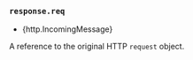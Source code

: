 ### `response.req`

<!-- YAML
added: v15.7.0
-->

* {http.IncomingMessage}

A reference to the original HTTP `request` object.
